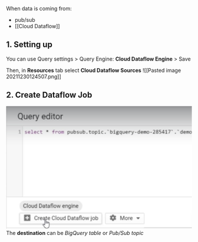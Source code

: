 When data is coming from:
- pub/sub
- [[Cloud Dataflow]]

## 1. Setting up
You can use Query settings \> Query Engine: **Cloud Dataflow Engine** \> Save

Then, in **Resources** tab select **Cloud Dataflow Sources**
![[Pasted image 20211230124507.png]]

## 2. Create Dataflow Job
!["alt"](../../Images/dataflow-job.png)
The **destination** can be *BigQuery table* or *Pub/Sub topic*